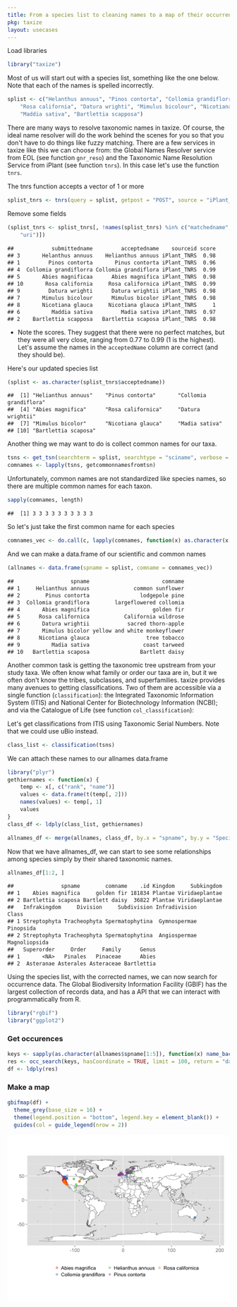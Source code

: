 ```yaml
---
title: From a species list to cleaning names to a map of their occurrences
pkg: taxize
layout: usecases
---
```






Load libraries


```r
library("taxize")
```


Most of us will start out with a species list, something like the one below. Note that each of the names is spelled incorrectly.


```r
splist <- c("Helanthus annuus", "Pinos contorta", "Collomia grandiflorra", "Abies magnificaa", 
    "Rosa california", "Datura wrighti", "Mimulus bicolour", "Nicotiana glauca", 
    "Maddia sativa", "Bartlettia scapposa")
```


There are many ways to resolve taxonomic names in taxize. Of course, the ideal name resolver will do the work behind the scenes for you so that you don't have to do things like fuzzy matching. There are a few services in taxize like this we can choose from: the Global Names Resolver service from EOL (see function `gnr_reso`) and the Taxonomic Name Resolution Service from iPlant (see function `tnrs`). In this case let's use the function `tnrs`.

The tnrs function accepts a vector of 1 or more


```r
splist_tnrs <- tnrs(query = splist, getpost = "POST", source = "iPlant_TNRS")
```


Remove some fields


```r
(splist_tnrs <- splist_tnrs[, !names(splist_tnrs) %in% c("matchedname", "annotations", 
    "uri")])
```

```
##            submittedname         acceptedname    sourceid score
## 3       Helanthus annuus    Helianthus annuus iPlant_TNRS  0.98
## 1         Pinos contorta       Pinus contorta iPlant_TNRS  0.96
## 4  Collomia grandiflorra Collomia grandiflora iPlant_TNRS  0.99
## 5       Abies magnificaa      Abies magnifica iPlant_TNRS  0.98
## 10       Rosa california     Rosa californica iPlant_TNRS  0.99
## 9         Datura wrighti      Datura wrightii iPlant_TNRS  0.98
## 7       Mimulus bicolour      Mimulus bicolor iPlant_TNRS  0.98
## 8       Nicotiana glauca     Nicotiana glauca iPlant_TNRS     1
## 6          Maddia sativa         Madia sativa iPlant_TNRS  0.97
## 2    Bartlettia scapposa   Bartlettia scaposa iPlant_TNRS  0.98
```



* Note the scores. They suggest that there were no perfect matches, but they were all very close, ranging from 0.77 to 0.99 (1 is the highest). Let's assume the names in the `acceptedName` column are correct (and they should be).

Here's our updated species list


```r
(splist <- as.character(splist_tnrs$acceptedname))
```

```
##  [1] "Helianthus annuus"    "Pinus contorta"       "Collomia grandiflora"
##  [4] "Abies magnifica"      "Rosa californica"     "Datura wrightii"     
##  [7] "Mimulus bicolor"      "Nicotiana glauca"     "Madia sativa"        
## [10] "Bartlettia scaposa"
```


Another thing we may want to do is collect common names for our taxa.


```r
tsns <- get_tsn(searchterm = splist, searchtype = "sciname", verbose = FALSE)
comnames <- lapply(tsns, getcommonnamesfromtsn)
```


Unfortunately, common names are not standardized like species names, so there are multiple common names for each taxon.


```r
sapply(comnames, length)
```

```
##  [1] 3 3 3 3 3 3 3 3 3 3
```


So let's just take the first common name for each species


```r
comnames_vec <- do.call(c, lapply(comnames, function(x) as.character(x[1, "comname"])))
```


And we can make a data.frame of our scientific and common names


```r
(allnames <- data.frame(spname = splist, comname = comnames_vec))
```

```
##                  spname                       comname
## 1     Helianthus annuus              common sunflower
## 2        Pinus contorta                lodgepole pine
## 3  Collomia grandiflora        largeflowered collomia
## 4       Abies magnifica                    golden fir
## 5      Rosa californica           California wildrose
## 6       Datura wrightii            sacred thorn-apple
## 7       Mimulus bicolor yellow and white monkeyflower
## 8      Nicotiana glauca                  tree tobacco
## 9          Madia sativa                 coast tarweed
## 10   Bartlettia scaposa                Bartlett daisy
```


Another common task is getting the taxonomic tree upstream from your study taxa. We often know what family or order our taxa are in, but it we often don't know the tribes, subclasses, and superfamilies. taxize provides many avenues to getting classifications. Two of them are accessible via a single function (`classification`): the Integrated Taxonomic Information System (ITIS) and National Center for Biotechnology Information (NCBI); and via the Catalogue of Life (see function `col_classification`):

Let's get classifications from ITIS using Taxonomic Serial Numbers. Note that we could use uBio instead.


```r
class_list <- classification(tsns)
```


We can attach these names to our allnames data.frame


```r
library("plyr")
gethiernames <- function(x) {
    temp <- x[, c("rank", "name")]
    values <- data.frame(t(temp[, 2]))
    names(values) <- temp[, 1]
    values
}
class_df <- ldply(class_list, gethiernames)
```



```r
allnames_df <- merge(allnames, class_df, by.x = "spname", by.y = "Species")
```


Now that we have allnames_df, we can start to see some relationships among species simply by their shared taxonomic names.


```r
allnames_df[1:2, ]
```

```
##               spname        comname    .id Kingdom     Subkingdom
## 1    Abies magnifica     golden fir 181834 Plantae Viridaeplantae
## 2 Bartlettia scaposa Bartlett daisy  36822 Plantae Viridaeplantae
##   Infrakingdom     Division     Subdivision Infradivision         Class
## 1 Streptophyta Tracheophyta Spermatophytina  Gymnospermae     Pinopsida
## 2 Streptophyta Tracheophyta Spermatophytina  Angiospermae Magnoliopsida
##   Superorder     Order     Family      Genus
## 1       <NA>   Pinales   Pinaceae      Abies
## 2  Asteranae Asterales Asteraceae Bartlettia
```


Using the species list, with the corrected names, we can now search for occurrence data. The Global Biodiversity Information Facility (GBIF) has the largest collection of records data, and has a  API that we can interact with programmatically from R.


```r
library("rgbif")
library("ggplot2")
```


### Get occurences


```r
keys <- sapply(as.character(allnames$spname[1:5]), function(x) name_backbone(x)$speciesKey)
res <- occ_search(keys, hasCoordinate = TRUE, limit = 100, return = "data")
df <- ldply(res)
```


### Make a map


```r
gbifmap(df) + 
  theme_grey(base_size = 16) +
  theme(legend.position = "bottom", legend.key = element_blank()) + 
  guides(col = guide_legend(nrow = 2)) 
```

![plot of chunk unnamed-chunk-16](../../assets/usecases-images/unnamed-chunk-16.png) 

